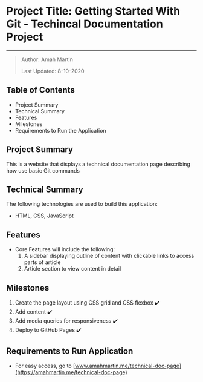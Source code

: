 # Project Title: Getting Started With Git - Techincal Documentation Project

***

> Author: Amah Martin
>
> Last Updated: 8-10-2020

## Table of Contents

* Project Summary
* Technical Summary
* Features
* Milestones
* Requirements to Run the Application

## Project Summary

This is a website that displays a technical documentation page describing how use basic Git commands

## Technical Summary

The following technologies are used to build this application:

* HTML, CSS, JavaScript

## Features

* Core Features will include the following\:
    1. A sidebar displaying outline of content with clickable links to access parts of article
    2. Article section to view content in detail

## Milestones

1. Create the page layout using CSS grid and CSS flexbox ✔️
2. Add content ✔️
3. Add media queries for responsiveness ✔️
4. Deploy to GitHub Pages ✔️

## Requirements to Run Application

* For easy access, go to [www.amahmartin.me/technical-doc-page](https://amahmartin.me/technical-doc-page)
